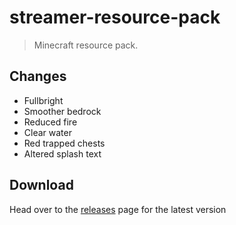 # streamer-resource-pack
> Minecraft resource pack.

## Changes
- Fullbright
- Smoother bedrock
- Reduced fire
- Clear water
- Red trapped chests
- Altered splash text

## Download
Head over to the [releases](https://github.com/AutoReferee/StreamerResourcePack/releases) page for the latest version
